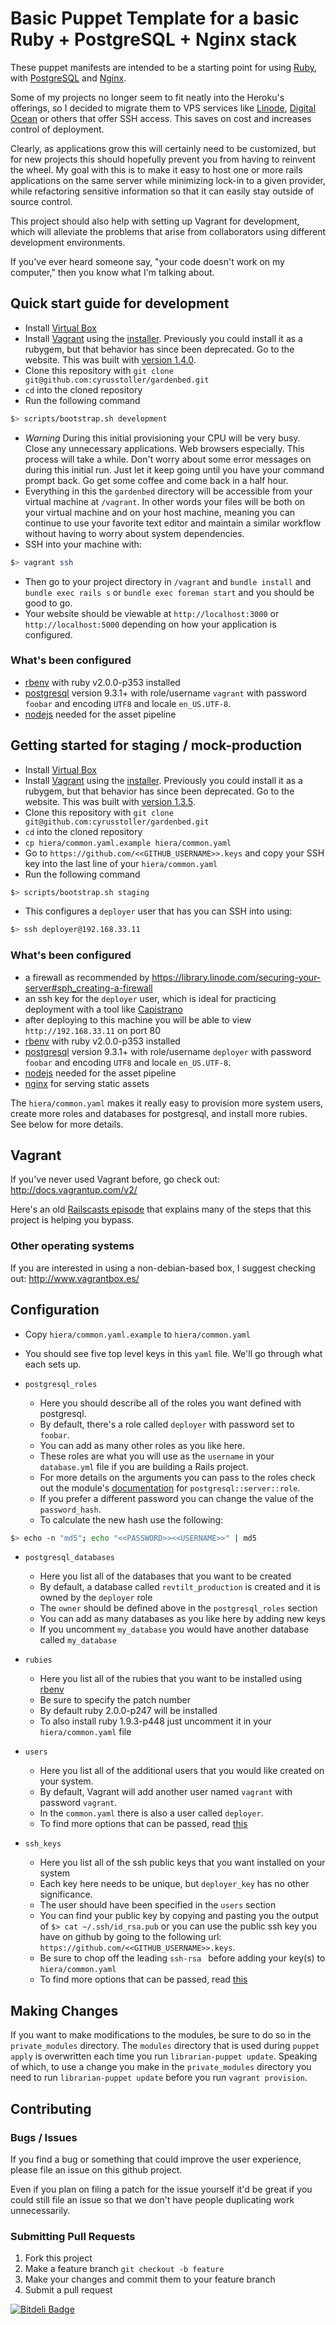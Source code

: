 # Basic Puppet Template for a basic Ruby + PostgreSQL + Nginx stack

These puppet manifests are intended to be a starting point for using [Ruby](https://www.ruby-lang.org/),
with [PostgreSQL](http://www.postgresql.org/) and [Nginx](http://nginx.com/).

Some of my projects no longer seem to fit neatly into the Heroku's offerings, so I decided to
migrate them to VPS services like [Linode](https://www.linode.com/), [Digital Ocean](https://digitalocean.com/)
or others that offer SSH access. This saves on cost and increases control of deployment.

Clearly, as applications grow this will certainly need to be customized, but for new projects this should
hopefully prevent you from having to reinvent the wheel. My goal with this is to make it easy to host
one or more rails applications on the same server while minimizing lock-in to a given provider,
while refactoring sensitive information so that it can easily stay outside of source control.

This project should also help with setting up Vagrant for development, which will alleviate the problems that
arise from collaborators using different development environments.

If you've ever heard someone say, "your code doesn't work on my computer," then you know what I'm talking about.

## Quick start guide for development

- Install [Virtual Box](https://www.virtualbox.org/wiki/Downloads)
- Install [Vagrant](http://www.vagrantup.com/) using the [installer](http://www.vagrantup.com/downloads.html). Previously you
could install it as a rubygem, but that behavior has since been deprecated. Go to the website. 
This was built with [version 1.4.0](https://dl.bintray.com/mitchellh/vagrant/Vagrant-1.4.0.dmg).
- Clone this repository with `git clone git@github.com:cyrusstoller/gardenbed.git`
- `cd` into the cloned repository
- Run the following command

```bash
$> scripts/bootstrap.sh development
```

- *Warning* During this initial provisioning your CPU will be very busy. Close any unnecessary applications.
Web browsers especially. This process will take a while.
Don't worry about some error messages on during this initial run. Just let it keep going until you have your command prompt back.
Go get some coffee and come back in a half hour.
- Everything in this the `gardenbed` directory will be accessible from your virtual machine at `/vagrant`.
In other words your files will be both on your virtual machine and on your host machine, meaning you can continue to use
your favorite text editor and maintain a similar workflow without having to worry about system dependencies.
- SSH into your machine with:

```bash
$> vagrant ssh
```

- Then go to your project directory in `/vagrant` and `bundle install` and `bundle exec rails s` or `bundle exec foreman start` 
and you should be good to go.
- Your website should be viewable at `http://localhost:3000` or `http://localhost:5000` depending on how your application is configured.

### What's been configured
- [rbenv](https://github.com/sstephenson/rbenv) with ruby v2.0.0-p353 installed
- [postgresql](http://www.postgresql.org/) version 9.3.1+ with role/username `vagrant` with password `foobar` and 
encoding `UTF8` and locale `en_US.UTF-8`.
- [nodejs](http://nodejs.org/) needed for the asset pipeline

## Getting started for staging / mock-production

- Install [Virtual Box](https://www.virtualbox.org/wiki/Downloads)
- Install [Vagrant](http://www.vagrantup.com/) using the [installer](http://downloads.vagrantup.com/). Previously you
could install it as a rubygem, but that behavior has since been deprecated. Go to the website. 
This was built with [version 1.3.5](http://downloads.vagrantup.com/tags/v1.3.5).
- Clone this repository with `git clone git@github.com:cyrusstoller/gardenbed.git`
- `cd` into the cloned repository
- `cp hiera/common.yaml.example hiera/common.yaml`
- Go to `https://github.com/<<GITHUB_USERNAME>>.keys` and copy your SSH key into the last line of your `hiera/common.yaml`
- Run the following command

```bash
$> scripts/bootstrap.sh staging
```

- This configures a `deployer` user that has you can SSH into using:

```bash
$> ssh deployer@192.168.33.11
```

### What's been configured
- a firewall as recommended by https://library.linode.com/securing-your-server#sph_creating-a-firewall
- an ssh key for the `deployer` user, which is ideal for practicing deployment with a tool like [Capistrano](http://www.capistranorb.com/)
- after deploying to this machine you will be able to view `http://192.168.33.11` on port 80
- [rbenv](https://github.com/sstephenson/rbenv) with ruby v2.0.0-p353 installed
- [postgresql](http://www.postgresql.org/) version 9.3.1+ with role/username `deployer` with password `foobar` and 
encoding `UTF8` and locale `en_US.UTF-8`.
- [nodejs](http://nodejs.org/) needed for the asset pipeline
- [nginx](http://nginx.com/) for serving static assets

The `hiera/common.yaml` makes it really easy to provision more system users, create more roles and databases for postgresql, 
and install more rubies. See below for more details.

## Vagrant

If you've never used Vagrant before, go check out: http://docs.vagrantup.com/v2/

Here's an old [Railscasts episode](http://railscasts.com/episodes/292-virtual-machines-with-vagrant) that explains many
of the steps that this project is helping you bypass.

### Other operating systems

If you are interested in using a non-debian-based box, I suggest checking out: http://www.vagrantbox.es/

## Configuration

- Copy `hiera/common.yaml.example` to `hiera/common.yaml`
- You should see five top level keys in this `yaml` file. We'll go through what each sets up.

- `postgresql_roles`
  - Here you should describe all of the roles you want defined with postgresql.
  - By default, there's a role called `deployer` with password set to `foobar`.
  - You can add as many other roles as you like here.
  - These roles are what you will use as the `username` in your `database.yml` file if you are building a Rails project.
  - For more details on the arguments you can pass to the roles check out the module's
   [documentation](http://forge.puppetlabs.com/puppetlabs/postgresql) for `postgresql::server::role`.
  - If you prefer a different password you can change the value of the `password_hash`.
  - To calculate the new hash use the following:

```bash
$> echo -n "md5"; echo "<<PASSWORD>><<USERNAME>>" | md5
```

- `postgresql_databases`
  - Here you list all of the databases that you want to be created
  - By default, a database called `revtilt_production` is created and it is owned by the `deployer` role
  - The `owner` should be defined above in the `postgresql_roles` section
  - You can add as many databases as you like here by adding new keys
  - If you uncomment `my_database` you would have another database called `my_database`
  
- `rubies`
  - Here you list all of the rubies that you want to be installed using [rbenv](https://github.com/sstephenson/rbenv)
  - Be sure to specify the patch number
  - By default ruby 2.0.0-p247 will be installed
  - To also install ruby 1.9.3-p448 just uncomment it in your `hiera/common.yaml` file
  
- `users`
  - Here you list all of the additional users that you would like created on your system.
  - By default, Vagrant will add another user named `vagrant` with password `vagrant`.
  - In the `common.yaml` there is also a user called `deployer`.
  - To find more options that can be passed, read [this](http://docs.puppetlabs.com/references/latest/type.html#user)
   
- `ssh_keys`
  - Here you list all of the ssh public keys that you want installed on your system
  - Each key here needs to be unique, but `deployer_key` has no other significance.
  - The user should have been specified in the `users` section
  - You can find your public key by copying and pasting you the output of `$> cat ~/.ssh/id_rsa.pub` or you can 
  use the public ssh key you have on github by going to the following url: `https://github.com/<<GITHUB_USERNAME>>.keys`.
  - Be sure to chop off the leading `ssh-rsa ` before adding your key(s) to `hiera/common.yaml`
  - To find more options that can be passed, read [this](http://docs.puppetlabs.com/references/latest/type.html#sshauthorizedkey)

## Making Changes

If you want to make modifications to the modules, be sure to do so in the `private_modules` directory.
The `modules` directory that is used during `puppet apply` is overwritten each time you run
`librarian-puppet update`. Speaking of which, to use a change you make in the `private_modules` directory you
need to run `librarian-puppet update` before you run `vagrant provision`.

## Contributing

### Bugs / Issues

If you find a bug or something that could improve the user experience, please file an issue on this github project.

Even if you plan on filing a patch for the issue yourself it'd be great if you could still file an issue so that we
don't have people duplicating work unnecessarily.

### Submitting Pull Requests

1. Fork this project
2. Make a feature branch `git checkout -b feature`
3. Make your changes and commit them to your feature branch
4. Submit a pull request

[![Bitdeli Badge](https://d2weczhvl823v0.cloudfront.net/cyrusstoller/gardenbed/trend.png)](https://bitdeli.com/free "Bitdeli Badge")

